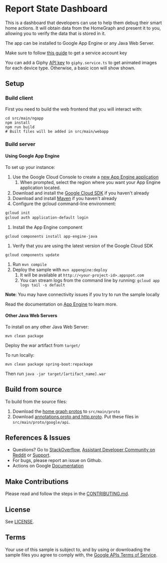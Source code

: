 # Report State Dashboard
This is a dashboard that developers can use to help them debug their smart home actions.
It will obtain data from the HomeGraph and present it to you, allowing you to verify the
data that is stored in it.

The app can be installed to Google App Engine or any Java Web Server.

Make sure to follow [this guide](https://developers.google.com/actions/smarthome/report-state) to get a service account key

You can add a Giphy [API key](https://developers.giphy.com/docs/) to `giphy.service.ts` to get animated images for each device type. Otherwise, a basic icon will show shown.

## Setup

### Build client

First you need to build the web frontend that you will interact with:

```
cd src/main/ngapp
npm install
npm run build
# Built files will be added in src/main/webapp
```

### Build server

#### Using Google App Engine
To set up your instance:

1. Use the Google Cloud Console to create a [new App Engine application](https://console.cloud.google.com/projectselector/appengine/create?lang=java&st=true&_ga=2.118087439.-783977692.1527806171)
    1. When prompted, select the region where you want your App Engine application located.
1. Download and install the [Google Cloud SDK](https://cloud.google.com/sdk/docs/) if you haven't already
1. Download and install [Maven](https://cloud.google.com/appengine/docs/standard/java/tools/using-maven) if you haven't already
1. Configure the gcloud command-line environment:

```bash
gcloud init
gcloud auth application-default login
```

1. Install the App Engine component

```
gcloud components install app-engine-java
```

1. Verify that you are using the latest version of the Google Cloud SDK

```
gcloud components update
```

1. Run `mvn compile`
1. Deploy the sample with `mvn appengine:deploy`
    1. It will be available at `http://<your-project-id>.appspot.com`
    1. You can stream logs from the command line by running: `gcloud app logs tail -s default`

**Note**: You may have connectivity issues if you try to run the sample locally

Read the documentation on [App Engine](https://cloud.google.com/appengine/docs/standard/java/quickstart) to learn more.

#### Other Java Web Servers
To install on any other Java Web Server:

`mvn clean package`

Deploy the war artifact from `target/`

To run locally:

`mvn clean package spring-boot:repackage`

Then run `java -jar target/[artifact_name].war`

## Build from source
To build from the source files:
1. Download the [home graph protos](https://github.com/googleapis/googleapis/tree/master/google/home/graph/v1) to `src/main/proto`
1. Download [annotations.proto and http.proto](https://github.com/googleapis/googleapis/tree/master/google/api). Put these files in `src/main/proto/google/api`.

## References & Issues
+ Questions? Go to [StackOverflow](https://stackoverflow.com/questions/tagged/actions-on-google), [Assistant Developer Community on Reddit](https://www.reddit.com/r/GoogleAssistantDev/) or [Support](https://developers.google.com/actions/support/).
+ For bugs, please report an issue on Github.
+ Actions on Google [Documentation](https://developers.google.com/actions/extending-the-assistant)
 
## Make Contributions
Please read and follow the steps in the [CONTRIBUTING.md](CONTRIBUTING.md).
 
## License
See [LICENSE](LICENSE).
 
## Terms
Your use of this sample is subject to, and by using or downloading the sample files you agree to comply with, the [Google APIs Terms of Service](https://developers.google.com/terms/).
